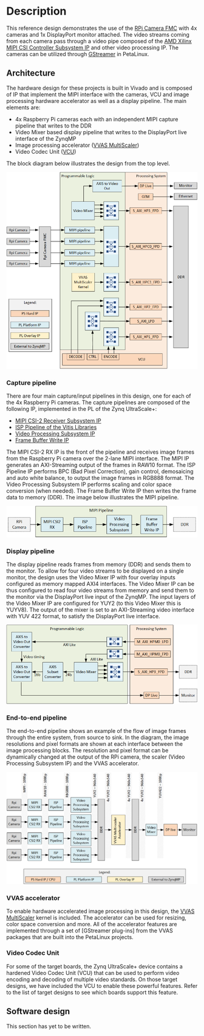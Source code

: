# Description

This reference design demonstrates the use of the [RPi Camera FMC] with 4x cameras and 1x DisplayPort monitor 
attached. The video streams coming from each camera pass through a video pipe composed of the 
[AMD Xilinx MIPI CSI Controller Subsystem IP] and other video processing IP. The cameras can be utilized
through [GStreamer] in PetaLinux.

## Architecture

The hardware design for these projects is built in Vivado and is composed of IP that implement the
MIPI interface with the cameras, VCU and image processing hardware accelerator as well as a display pipeline.
The main elements are:

* 4x Raspberry Pi cameras each with an independent MIPI capture pipeline that writes to the DDR
* Video Mixer based display pipeline that writes to the DisplayPort live interface of the ZynqMP
* Image processing accelerator ([VVAS MultiScaler])
* Video Codec Unit ([VCU])

The block diagram below illustrates the design from the top level.

![RPi Camera FMC design block diagram](images/rpi-camera-fmc-architecture.png)

### Capture pipeline

There are four main capture/input pipelines in this design, one for each of the 4x Raspberry Pi cameras. 
The capture pipelines are composed of the following IP, implemented in the PL of the Zynq UltraScale+:

* [MIPI CSI-2 Receiver Subsystem IP](https://docs.xilinx.com/r/en-US/pg232-mipi-csi2-rx)
* [ISP Pipeline of the Vitis Libraries](https://github.com/Xilinx/Vitis_Libraries/tree/main/vision/L3/examples/isppipeline)
* [Video Processing Subsystem IP](https://docs.xilinx.com/r/en-US/pg231-v-proc-ss)
* [Frame Buffer Write IP](https://docs.xilinx.com/r/en-US/pg278-v-frmbuf)

The MIPI CSI-2 RX IP is the front of the pipeline and receives image frames from the Raspberry Pi camera 
over the 2-lane MIPI interface. The MIPI IP generates an AXI-Streaming output of the frames in RAW10 format. The 
ISP Pipeline IP performs BPC (Bad Pixel Correction), gain control, demosaicing and auto white balance, to output 
the image frames in RGB888 format. The Video Processing Subsystem IP performs scaling and color space conversion 
(when needed). The Frame Buffer Write IP then writes the frame data to memory (DDR). The image below illustrates 
the MIPI pipeline. 

![Video pipe sub-block diagram](images/rpi-camera-fmc-mipi-pipeline.png)

### Display pipeline

The display pipeline reads frames from memory (DDR) and sends them to the monitor. To allow for four video streams to be
displayed on a single monitor, the design uses the Video Mixer IP with four overlay inputs configured as memory mapped 
AXI4 interfaces. The Video Mixer IP can be thus configured to read four video streams from memory and send them to the
monitor via the DisplayPort live input of the ZynqMP. The input layers of the Video Mixer IP are configured for YUY2 
(to this Video Mixer this is YUYV8). The output of the mixer is set to an AXI-Streaming video interface with YUV 422 
format, to satisfy the DisplayPort live interface.

![Display pipeline with video mixer](images/rpi-camera-fmc-display-pipeline.png)

### End-to-end pipeline

The end-to-end pipeline shows an example of the flow of image frames through the entire system, from source to sink.
In the diagram, the image resolutions and pixel formats are shown at each interface between the image processing
blocks. The resolution and pixel format can be dynamically changed at the output of the RPi camera, the scaler 
(Video Processing Subsystem IP) and the VVAS accelerator.

![End-to-end pipeline](images/rpi-camera-fmc-end-to-end.png)

### VVAS accelerator

To enable hardware accelerated image processing in this design, the [VVAS MultiScaler] kernel is included. The 
accelerator can be used for resizing, color space conversion and more. All of the accelerator features are implemented
through a set of [GStreamer plug-ins] from the VVAS packages that are built into the PetaLinux projects.

### Video Codec Unit

For some of the target boards, the Zynq UltraScale+ device contains a hardened Video Codec Unit (VCU) that can be used to
perform video encoding and decoding of multiple video standards. On those target designs, we have included the VCU to 
enable these powerful features. Refer to the list of target designs to see which boards support this feature.

## Software design

This section has yet to be written.


[AMD Xilinx MIPI CSI Controller Subsystem IP]: https://docs.xilinx.com/r/en-US/pg202-mipi-dphy
[RPi Camera FMC]: https://camerafmc.com/docs/rpi-camera-fmc/overview/
[GStreamer]: https://gstreamer.freedesktop.org/
[VVAS MultiScaler]: https://xilinx.github.io/VVAS/2.0/build/html/docs/common/Acceleration-Hardware.html#multiscaler-kernel
[VCU]: https://xilinx-wiki.atlassian.net/wiki/spaces/A/pages/18842546/Xilinx+Zynq+UltraScale+MPSoC+Video+Codec+Unit
[G-Streamer plugins]: https://xilinx.github.io/VVAS/2.0/build/html/docs/common/common_plugins.html

